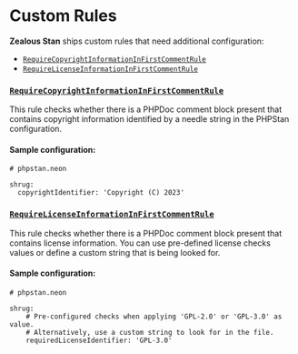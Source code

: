 # Custom Rules

**Zealous Stan** ships custom rules that need additional configuration:
* [`RequireCopyrightInformationInFirstCommentRule`](#RequireCopyrightInformationInFirstCommentRule)
* [`RequireLicenseInformationInFirstCommentRule`](#RequireLicenseInformationInFirstCommentRule)

### [`RequireCopyrightInformationInFirstCommentRule`](../src/Rules/RequireCopyrightInformationInFirstCommentRule.php)
This rule checks whether there is a PHPDoc comment block present that contains copyright information
identified by a needle string in the PHPStan configuration.

#### Sample configuration:
```neon
# phpstan.neon

shrug:
  copyrightIdentifier: 'Copyright (C) 2023'
```

### [`RequireLicenseInformationInFirstCommentRule`](../src/Rules/RequireLicenseInformationInFirstCommentRule.php)
This rule checks whether there is a PHPDoc comment block present that contains license information. You
can use pre-defined license checks values or define a custom string that is being looked for.

#### Sample configuration:
```neon
# phpstan.neon

shrug:
    # Pre-configured checks when applying 'GPL-2.0' or 'GPL-3.0' as value.
    # Alternatively, use a custom string to look for in the file.
    requiredLicenseIdentifier: 'GPL-3.0'
```
